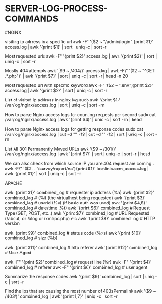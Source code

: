 # SERVER-LOG-PROCESS-COMMANDS

#NGINX

  visiting ip adrress in a specific url
              awk -F\" '($2 ~ "/admin/login"){print $1}' access.log | awk '{print $1}' | sort | uniq -c | sort -r

  Most requested urls
              awk -F\" '{print $2}' access.log | awk '{print $2}' | sort | uniq -c | sort -r

  Mostly 404 attempts
              awk '($9 ~ /404/)' access.log | awk -F\" '($2 ~ "^GET .*\.php")' | awk '{print $7}' | sort | uniq -c | sort -r | head -n 20


Most requested url with specific keyword
awk -F\" '($2 ~ ".env"){print $2}' access.log | awk '{print $2}' | sort | uniq -c | sort -r

List of visited ip address in nginx log
sudo awk '{print $1}' /var/log/nginx/access.log | sort | uniq -c | sort -nr


How to parse Nginx access logs for counting requests per second
sudo cat /var/log/nginx/access.log | awk '{print $4}' | uniq -c | sort -rn | head


How to parse Nginx access logs for getting response codes
sudo cat /var/log/nginx/access.log | cut -d '"' -f3 | cut -d ' ' -f2 | sort | uniq -c | sort -rn


List All 301 Permanently Moved URLs
awk '($9 ~ /301/)' /var/log/nginx/access.log | awk '{print $7}' | sort | uniq -c | sort -r | head


We can also check from which source IP you are 404 request are coming .
awk -F\” ‘($2 ~ “/survey/report/na”){print $1}’ looklinix.com_access.log | awk ‘{print $1}’ | sort | uniq -c | sort –r


APACHE

awk '{print $1}' combined_log         # requester ip address (%h)
awk '{print $2}' combined_log         # (%l) (the virtualhost being requested)
awk '{print $3}' combined_log         # userid (%u) (if basic auth was used)
awk '{print $4,5}' combined_log       # date/time (%t)
awk '{print $6}' combined_log         # Request Type (GET, POST, etc..)
awk '{print $7}' combined_log         # URL Requested (/about, or /blog or /xmlrpc.php) etc
awk '{print $8}' combined_log         # HTTP version 

awk '{print $9}' combined_log         # status code (%>s)
awk '{print $10}' combined_log        # size (%b)

awk '{print $11}' combined_log        # http referer 
awk '{print $12}' combined_log        # User Agent

awk -F\" '{print $2}' combined_log    # request line (%r)
awk -F\" '{print $4}' combined_log    # referer
awk -F\" '{print $6}' combined_log    # user agent


Summarize the response codes
awk '{print $9}' combined_log | sort | uniq -c | sort -r       

Find the ips that are causing the most number of 403sPermalink
awk '($9 ~ /403/)' combined_log | awk '{print $1,$7}' | uniq -c | sort -r
